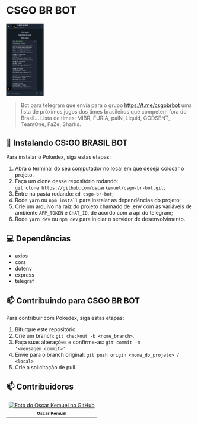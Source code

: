 # CSGO BR BOT

<img src="https://github.com/oscarkemuel/csgo-br-bot/blob/main/exemple.jpeg?raw=true" alt="exemplo imagem" width="20%" >

> Bot para telegram que envia para o grupo <a href="https://t.me/botwesley" target="_blank">https://t.me/csgobrbot</a> uma lista de próximos jogos dos times brasileiros que competem fora do Brasil...
> Lista de times: MIBR, FURIA, paiN, Liquid, GODSENT, TeamOne, FaZe, Sharks.

## 🚀 Instalando CS:GO BRASIL BOT

Para instalar o Pokedex, siga estas etapas:

1. Abra o terminal do seu computador no local em que deseja colocar o projeto.
2. Faça um clone desse repositório rodando: <br> `git clone https://github.com/oscarkemuel/csgo-br-bot.git`;
3. Entre na pasta rodando: `cd csgo-br-bot`;
4. Rode `yarn` ou `npm install` para instalar as dependências do projeto;
5. Crie um arquivo na raiz do projeto chamado de .env com as variáveis de ambiente `APP_TOKEN` e `CHAT_ID`, de acordo com a api do telegram;
6. Rode `yarn dev` ou `npm dev` para iniciar o servidor de desenvolvimento.

## :computer: Dependências

* axios
* cors
* dotenv
* express
* telegraf

## 📫 Contribuindo para CSGO BR BOT
Para contribuir com Pokedex, siga estas etapas:

1. Bifurque este repositório.
2. Crie um branch: `git checkout -b <nome_branch>`.
3. Faça suas alterações e confirme-as: `git commit -m '<mensagem_commit>'`
4. Envie para o branch original: `git push origin <nome_do_projeto> / <local>`
5. Crie a solicitação de pull.

## 📫 Contribuidores<br>

<table>
  <tr>
    <td align="center">
      <a href="https://github.com/oscarkemuel/">
        <img src="https://avatars.githubusercontent.com/u/34771800?s=400&u=54cfbcc5315bcd6e14c23a519635f0f53a7cd0f4&v=4" width="100px;" alt="Foto do Oscar Kemuel no GitHub"/><br>
        <sub>
          <b>Oscar Kemuel</b>
        </sub>
      </a>
    </td>
  </tr>
</table>
